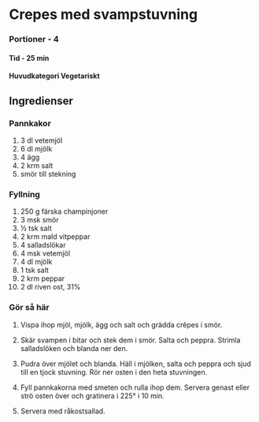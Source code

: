 # Crepes med svampstuvning
### Portioner - 4
#### Tid - 25 min
#### Huvudkategori Vegetariskt

## Ingredienser
### Pannkakor
1. 3 dl vetemjöl
2. 6 dl mjölk
3. 4 ägg
4. 2 krm salt
5. smör till stekning

### Fyllning
1. 250 g färska champinjoner
2. 3 msk smör
3. ½ tsk salt
4. 2 krm mald vitpeppar
5. 4 salladslökar
6. 4 msk vetemjöl
7. 4 dl mjölk
8. 1 tsk salt
9. 2 krm peppar
10. 2 dl riven ost, 31%

### Gör så här
1. Vispa ihop mjöl, mjölk, ägg och salt och grädda crêpes i smör.

2. Skär svampen i bitar och stek dem i smör. Salta och peppra. Strimla salladslöken och blanda ner den.

3. Pudra över mjölet och blanda. Häll i mjölken, salta och peppra och sjud till en tjock stuvning. Rör ner osten i den heta stuvningen.

4. Fyll pannkakorna med smeten och rulla ihop dem. Servera genast eller strö osten över och gratinera i 225° i 10 min.

5. Servera med råkostsallad.